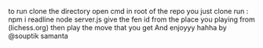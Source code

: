 to run
clone the directory
open cmd in root of the repo you just clone
run : npm i readline
node server.js
give the fen id from the place you playing from (lichess.org)
then play the move that you get 
And enjoyyy hahha
by @souptik samanta
